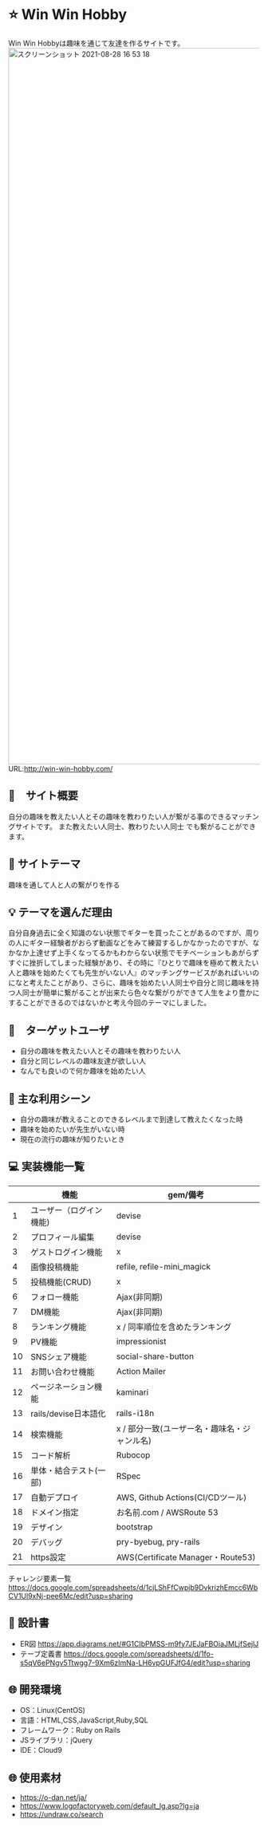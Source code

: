 # :star: Win Win Hobby
Win Win Hobbyは趣味を通じて友達を作るサイトです。
<img width="1437" alt="スクリーンショット 2021-08-28 16 53 18" src="https://user-images.githubusercontent.com/83491747/131210881-106f4e8a-44df-4adc-8935-fe87d2e982ae.png">
URL:http://win-win-hobby.com/

## :blue_book:　サイト概要
自分の趣味を教えたい人とその趣味を教わりたい人が繋がる事のできるマッチングサイトです。  また教えたい人同士、教わりたい人同士
でも繋がることができます。

## :two_men_holding_hands: サイトテーマ
趣味を通して人と人の繋がりを作る

## :bulb: テーマを選んだ理由
自分自身過去に全く知識のない状態でギターを買ったことがあるのですが、周りの人にギター経験者がおらず動画などをみて練習するしかなかったのですが、なかなか上達せず上手くなってるかもわからない状態でモチベーションもあがらずすぐに挫折してしまった経験があり、その時に『ひとりで趣味を極めて教えたい人と趣味を始めたくても先生がいない人』のマッチングサービスがあればいいのになと考えたことがあり、さらに、趣味を始めたい人同士や自分と同じ趣味を持つ人同士が簡単に繋がることが出来たら色々な繋がりができて人生をより豊かにすることができるのではないかと考え今回のテーマにしました。

## :dart:　ターゲットユーザ
- 自分の趣味を教えたい人とその趣味を教わりたい人
- 自分と同じレベルの趣味友達が欲しい人
- なんでも良いので何か趣味を始めたい人

## :high_brightness: 主な利用シーン
- 自分の趣味が教えることのできるレベルまで到達して教えたくなった時
- 趣味を始めたいが先生がいない時
- 現在の流行の趣味が知りたいとき

## :computer: 実装機能一覧
| | 機能 | gem/備考 |
| - |------|----------|
| 1 | ユーザー（ログイン機能) | devise |
| 2 | プロフィール編集 | devise |
| 3 | ゲストログイン機能 | x |
| 4 | 画像投稿機能 | refile, refile-mini_magick |
| 5 | 投稿機能(CRUD) | x |
| 6 | フォロー機能 | Ajax(非同期) |
| 7 | DM機能 | Ajax(非同期) |
| 8 | ランキング機能 | x / 同率順位を含めたランキング |
| 9 | PV機能 | impressionist |
| 10 | SNSシェア機能 | social-share-button |
| 11 | お問い合わせ機能 | Action Mailer |
| 12 | ページネーション機能 | kaminari |
| 13 | rails/devise日本語化 | rails-i18n |
| 14 | 検索機能 | x / 部分一致(ユーザー名・趣味名・ジャンル名) |
| 15 | コード解析 | Rubocop |
| 16 | 単体・結合テスト(一部) | RSpec |
| 17 | 自動デプロイ | AWS, Github Actions(CI/CDツール) |
| 18 | ドメイン指定 | お名前.com / AWSRoute 53 |
| 19 | デザイン | bootstrap |
| 20 | デバッグ | pry-byebug, pry-rails |
| 21 | https設定 | AWS(Certificate Manager・Route53) 

チャレンジ要素一覧 https://docs.google.com/spreadsheets/d/1cjLShFfCwpjb9DvkrizhEmcc6WbCV1Ul9xNj-pee6Mc/edit?usp=sharing

## :pencil: 設計書
- ER図 https://app.diagrams.net/#G1CIbPMSS-m9fy7JEJaFBOiaJMLjfSejlJ
- テーブ定義書 https://docs.google.com/spreadsheets/d/1fo-s5qV6ePNgv5Ttwgg7-9Xm6zImNa-LH6vpGUFJfG4/edit?usp=sharing



## :globe_with_meridians: 開発環境
- OS：Linux(CentOS)
- 言語：HTML,CSS,JavaScript,Ruby,SQL
- フレームワーク：Ruby on Rails
- JSライブラリ：jQuery
- IDE：Cloud9

## :globe_with_meridians: 使用素材
- https://o-dan.net/ja/
- https://www.logofactoryweb.com/default_lg.asp?lg=ja
- https://undraw.co/search
